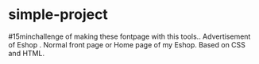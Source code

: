# simple-project
#15minchallenge of making these fontpage with this tools..
 Advertisement of Eshop .
 Normal front page or Home page of my Eshop.
 Based on CSS and HTML.
